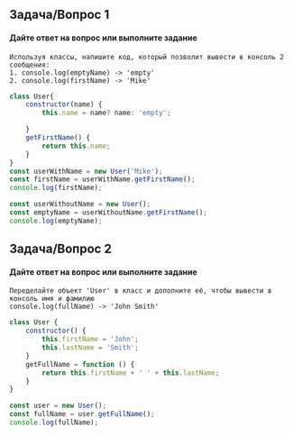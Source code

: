 ## Задача/Вопрос 1

#### Дайте ответ на вопрос или выполните задание
```
Используя классы, напишите код, который позволит вывести в консоль 2 сообщения:
1. console.log(emptyName) -> 'empty'
2. console.log(firstName) -> 'Mike'
```
```js
class User{
    constructor(name) {
        this.name = name? name: 'empty';

    }
    getFirstName() {
        return this.name;
    }
}
const userWithName = new User('Mike');
const firstName = userWithName.getFirstName();
console.log(firstName);

const userWithoutName = new User();
const emptyName = userWithoutName.getFirstName();
console.log(emptyName);
```
## Задача/Вопрос 2

#### Дайте ответ на вопрос или выполните задание
```
Переделайте объект 'User' в класс и дополните её, чтобы вывести в консоль имя и фамилию
console.log(fullName) -> 'John Smith'
```
```js
class User {
    constructor() {
        this.firstName = 'John';
        this.lastName = 'Smith';
    }
    getFullName = function () {
        return this.firstName + ' ' + this.lastName;
    }
}

const user = new User();
const fullName = user.getFullName();
console.log(fullName);

```